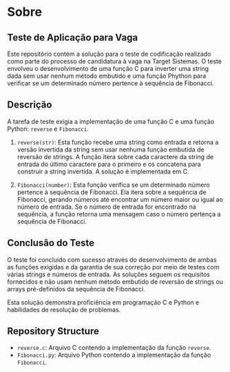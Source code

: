 # Sobre

## Teste de Aplicação para Vaga

Este repositório contém a solução para o teste de codificação realizado como parte do processo de candidatura à vaga na Target Sistemas. O teste envolveu o desenvolvimento de uma função C para inverter uma string dada sem usar nenhum método embutido e uma função Phython para verificar se um determinado número pertence à sequência de Fibonacci.

## Descrição

A tarefa de teste exigia a implementação de uma função C e uma função Python: `reverse` e `Fibonacci`.

1. `reverse(str)`: Esta função recebe uma string como entrada e retorna a versão invertida da string sem usar nenhuma função embutida de reversão de strings. A função itera sobre cada caractere da string de entrada do último caractere para o primeiro e os concatena para construir a string invertida. A solução é implementada em C.

2. `Fibonacci(number)`: Esta função verifica se um determinado número pertence à sequência de Fibonacci. Ela itera sobre a sequência de Fibonacci, gerando números até encontrar um número maior ou igual ao número de entrada. Se o número de entrada for encontrado na sequência, a função retorna uma mensagem caso o número pertença a sequência de Fibonacci.

## Conclusão do Teste

O teste foi concluído com sucesso através do desenvolvimento de ambas as funções exigidas e da garantia de sua correção por meio de testes com várias strings e números de entrada. As soluções seguem os requisitos fornecidos e não usam nenhum método embutido de reversão de strings ou arrays pré-definidos da sequência de Fibonacci.

Esta solução demonstra proficiência em programação C e Python e habilidades de resolução de problemas.


## Repository Structure

- `reverse.c`: Arquivo C contendo a implementação da função `reverse`.
- `Fibonacci.py`: Arquivo Python contendo a implementação da função `Fibonacci`.
